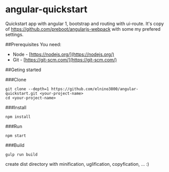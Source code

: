 # angular-quickstart

Quickstart app with angular 1, bootstrap and routing with ui-route.
It's copy of https://github.com/preboot/angularjs-webpack with some my prefered settings.


##Prerequisites
You need:
* Node - [https://nodejs.org/](https://nodejs.org/)
* Git - [https://git-scm.com/](https://git-scm.com/)

##Geting started

###Clone
```
git clone --depth=1 https://github.com/elnino3800/angular-quickstart.git <your-project-name>
cd <your-project-name>
```
        
###Install
```
npm install
```

###Run
```
npm start
```

###Build
```
gulp run build
```
create dist directory with minification, uglification, copyfication, ... :)
    
